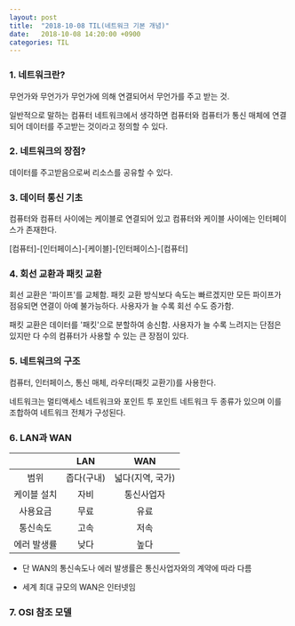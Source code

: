 ```yaml
---
layout: post
title:  "2018-10-08 TIL(네트워크 기본 개념)"
date:   2018-10-08 14:20:00 +0900
categories: TIL
---
```


### 1. 네트워크란?
무언가와 무언가가 무언가에 의해 연결되어서 무언가를 주고 받는 것.

일반적으로 말하는 컴퓨터 네트워크에서 생각하면 컴퓨터와 컴퓨터가 통신 매체에 연결되어 데이터를 주고받는 것이라고 정의할 수 있다.

### 2. 네트워크의 장점?
데이터를 주고받음으로써 리소스를 공유할 수 있다.

### 3. 데이터 통신 기초

컴퓨터와 컴퓨터 사이에는 케이블로 연결되어 있고 컴퓨터와 케이블 사이에는 인터페이스가 존재한다.

[컴퓨터]-[인터페이스]-[케이블]-[인터페이스]-[컴퓨터]

### 4. 회선 교환과 패킷 교환

회선 교환은 '파이프'를 교체함. 패킷 교환 방식보다 속도는 빠르겠지만 모든 파이프가 점유되면 연결이 아예 불가능하다. 사용자가 늘 수록 회선 수도 증가함.

패킷 교환은 데이터를 '패킷'으로 분할하여 송신함. 사용자가 늘 수록 느려지는 단점은 있지만 다 수의 컴퓨터가 사용할 수 있는 큰 장점이 있다.

### 5. 네트워크의 구조

컴퓨터, 인터페이스, 통신 매체, 라우터(패킷 교환기)를 사용한다. 

네트워크는 멀티액세스 네트워크와 포인트 투 포인트 네트워크 두 종류가 있으며 이를 조합하여 네트워크 전체가 구성된다.

### 6. LAN과 WAN

||LAN|WAN|
|:-:|:-:|:-:|
|범위|좁다(구내)|넓다(지역, 국가)|
|케이블 설치|자비|통신사업자|
|사용요금|무료|유료|
|통신속도|고속|저속|
|에러 발생률|낮다|높다|

* 단 WAN의 통신속도나 에러 발생률은 통신사업자와의 계약에 따라 다름

* 세계 최대 규모의 WAN은 인터넷임

### 7. OSI 참조 모델


